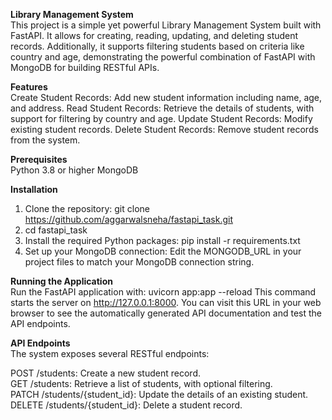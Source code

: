 **Library Management System**  
This project is a simple yet powerful Library Management System built with FastAPI. It allows for creating, reading, updating, and deleting student records. Additionally, it supports filtering students based on criteria like country and age, demonstrating the powerful combination of FastAPI with MongoDB for building RESTful APIs.

**Features**  
Create Student Records: Add new student information including name, age, and address.
Read Student Records: Retrieve the details of students, with support for filtering by country and age.
Update Student Records: Modify existing student records.
Delete Student Records: Remove student records from the system.

**Prerequisites**  
Python 3.8 or higher
MongoDB

**Installation**  
1. Clone the repository:
git clone https://github.com/aggarwalsneha/fastapi_task.git
2. cd fastapi_task
3. Install the required Python packages:
pip install -r requirements.txt
4. Set up your MongoDB connection:
Edit the MONGODB_URL in your project files to match your MongoDB connection string.

**Running the Application**  
Run the FastAPI application with:
uvicorn app:app --reload
This command starts the server on http://127.0.0.1:8000. You can visit this URL in your web browser to see the automatically generated API documentation and test the API endpoints.

**API Endpoints**   
The system exposes several RESTful endpoints:  

POST /students: Create a new student record.  
GET /students: Retrieve a list of students, with optional filtering.  
PATCH /students/{student_id}: Update the details of an existing student.  
DELETE /students/{student_id}: Delete a student record.  
